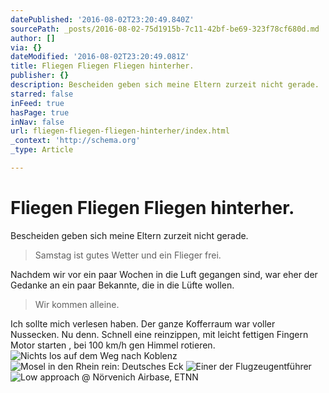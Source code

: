 ```yaml
---
datePublished: '2016-08-02T23:20:49.840Z'
sourcePath: _posts/2016-08-02-75d1915b-7c11-42bf-be69-323f78cf680d.md
author: []
via: {}
dateModified: '2016-08-02T23:20:49.081Z'
title: Fliegen Fliegen Fliegen hinterher.
publisher: {}
description: Bescheiden geben sich meine Eltern zurzeit nicht gerade.
starred: false
inFeed: true
hasPage: true
inNav: false
url: fliegen-fliegen-fliegen-hinterher/index.html
_context: 'http://schema.org'
_type: Article

---
```

# Fliegen Fliegen Fliegen hinterher.

Bescheiden geben sich meine Eltern zurzeit nicht gerade.

> Samstag ist gutes Wetter und ein Flieger frei.

Nachdem wir vor ein paar Wochen in die Luft gegangen sind, war eher der Gedanke an ein paar Bekannte, die in die Lüfte wollen.

> Wir kommen alleine.

Ich sollte mich verlesen haben. Der ganze Kofferraum war voller Nussecken. Nu denn. Schnell eine reinzippen, mit leicht fettigen Fingern Motor starten , bei 100 km/h gen Himmel rotieren.
![Nichts los auf dem Weg nach Koblenz](https://the-grid-user-content.s3-us-west-2.amazonaws.com/96b747cc-962b-4697-8e0a-556c995d1eae.jpg)
![Mosel in den Rhein rein: Deutsches Eck](https://the-grid-user-content.s3-us-west-2.amazonaws.com/daa8b092-6d34-4259-8318-7c0abb497b29.jpg)
![Einer der Flugzeugentführer](https://the-grid-user-content.s3-us-west-2.amazonaws.com/e09db871-2aba-4f66-8fe2-5a85daab4994.jpg)
![Low approach @ Nörvenich Airbase, ETNN](https://the-grid-user-content.s3-us-west-2.amazonaws.com/eb6b6a63-c2f1-4751-aa55-c75fcb0c274d.jpg)